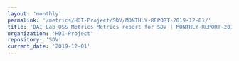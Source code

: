 ```yaml
---
layout: 'monthly'
permalink: '/metrics/HDI-Project/SDV/MONTHLY-REPORT-2019-12-01/'
title: 'DAI Lab OSS Metrics Metrics report for SDV | MONTHLY-REPORT-2019-12-01'
organization: 'HDI-Project'
repository: 'SDV'
current_date: '2019-12-01'
---
```

